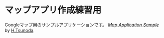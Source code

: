 # マップアプリ作成練習用

Googleマップ用のサンプルアプリケーションです。
[*Map Application Sample*](http://www.google.co.jp/maps/)
by [H.Tsunoda](http://www.aomori-u.ac.jp/staff/tsunoda/).
